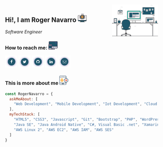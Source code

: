 <img align='right' width="30%" src="https://github.com/rogernavarro/rogernavarro/blob/master/assets/banner-image.png" alt="Working gif">

## Hi!, I am Roger Navarro <img src="https://github.com/rogernavarro/rogernavarro/blob/master/assets/custom-icon-hover.png" width="29px">

*Software Engineer*

### How to reach me: <img src="https://github.com/rogernavarro/rogernavarro/blob/master/assets/web-icon-hover.png" width="30px">

[<img width="40px" src="https://github.com/rogernavarro/rogernavarro/blob/master/assets/facebook%20(1).png" alt="Facebook logo">](https://web.facebook.com/roger.navarro.perez) 
[<img width="40px" src="https://github.com/rogernavarro/rogernavarro/blob/master/assets/twitter.png" alt="Github logo">](https://twitter.com/rogernavarroitm/)
[<img width="40px" src="https://github.com/rogernavarro/rogernavarro/blob/master/assets/github.png" alt="Github logo">](https://github.com/rogernavarro/)
[<img width="40px" src="https://github.com/rogernavarro/rogernavarro/blob/master/assets/likedin%20(1).png" alt="Linkedin Logo">](https://www.linkedin.com/in/roger-isaac-navarro-perez-41072019/)
[<img width="40px" src="https://github.com/rogernavarro/rogernavarro/blob/master/assets/mail.png" alt="Mail Logo">](mailto:roger.navarro.perez@gmail.com)

### This is more about me <img src="https://github.com/rogernavarro/rogernavarro/blob/master/assets/movil-icon.png" width="30px">

```javascript
const RogerNavarro = {
  askMeAbout: [
    "Web Development", "Mobile Development", "Iot Development", "Cloud computing"
  ],
  myTechStack: [
    "HTML5", "CSS3", "Javascript", "Git", "Bootstrap", "PHP", "WordPress", "PrestaShop",
	"Java SE", "Java Android Native", "C#, Visual Basic .net", "Xamarin", "Phyton", "R", "YOLO3",
	"AWS Linux 2", "AWS EC2", "AWS IAM", "AWS SES"
  ]
}
```
